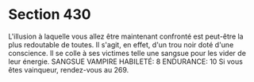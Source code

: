 # Section 430

L'illusion à laquelle vous allez être maintenant confronté est 
peut-être la plus redoutable de toutes. Il s'agit, en effet, d'un trou 
noir doté d'une conscience. Il se colle à ses victimes telle une 
sangsue pour les vider de leur énergie. 
SANGSUE VAMPIRE HABILETÉ: 8 ENDURANCE: 10 
Si vous êtes vainqueur, rendez-vous au 269.